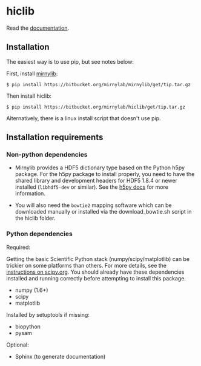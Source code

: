 hiclib
======

Read the [documentation](http://mirnylab.bitbucket.org/hiclib/index.html).

Installation
------------
The easiest way is to use pip, but see notes below:

First, install [mirnylib](https://bitbucket.org/mirnylab/mirnylib):

`$ pip install https://bitbucket.org/mirnylab/mirnylib/get/tip.tar.gz`

Then install hiclib:

`$ pip install https://bitbucket.org/mirnylab/hiclib/get/tip.tar.gz`

Alternatively, there is a linux install script that doesn't use pip.

Installation requirements
-------------------------

### Non-python dependencies

- Mirnylib provides a HDF5 dictionary type based on the Python h5py package. For the h5py package to install properly, you need to have the shared library and development headers for HDF5 1.8.4 or newer installed (`libhdf5-dev` or similar). See the [h5py docs](http://docs.h5py.org/en/latest/build.html) for more information.

- You will also need the `bowtie2` mapping software which can be downloaded manually or installed via the download_bowtie.sh script in the hiclib folder.

### Python dependencies

Required:

Getting the basic Scientific Python stack (numpy/scipy/matplotlib) can be trickier on some platforms than others. For more details, see the [instructions on scipy.org](http://www.scipy.org/install.html). You should already have these dependencies installed and running correctly before attempting to install this package.

- numpy (1.6+)
- scipy
- matplotlib

Installed by setuptools if missing:

- biopython
- pysam

Optional:

- Sphinx (to generate documentation)